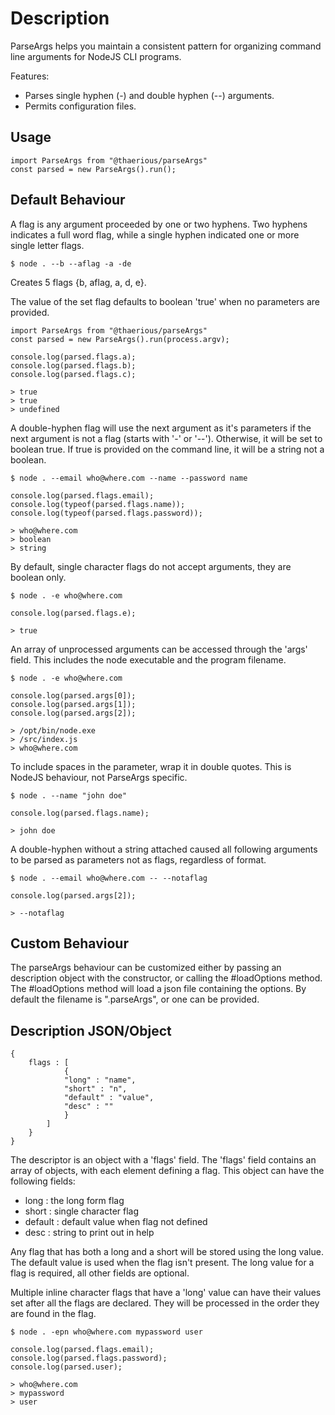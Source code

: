 Description
===========

ParseArgs helps you maintain a consistent pattern for organizing
command line arguments for NodeJS CLI programs.

Features:
* Parses single hyphen (-) and double hyphen (--) arguments.
* Permits configuration files.

Usage
-----

``` 
import ParseArgs from "@thaerious/parseArgs"
const parsed = new ParseArgs().run(); 
```
 
Default Behaviour
-----------------

A flag is any argument proceeded by one or two hyphens.
Two hyphens indicates a full word flag, while a single
hyphen indicated one or more single letter flags.

```
$ node . --b --aflag -a -de  
```
Creates 5 flags {b, aflag, a, d, e}.

The value of the set flag defaults to boolean 'true' when no parameters are provided.

```
import ParseArgs from "@thaerious/parseArgs"
const parsed = new ParseArgs().run(process.argv); 

console.log(parsed.flags.a);
console.log(parsed.flags.b);
console.log(parsed.flags.c);

> true
> true
> undefined
```

A double-hyphen flag will use the next argument as it's parameters
if the next argument is not a flag (starts with '-' or '--').
Otherwise, it will be set to boolean true.
If true is provided on the command line, it will be a string not a boolean.

```
$ node . --email who@where.com --name --password name

console.log(parsed.flags.email);
console.log(typeof(parsed.flags.name));
console.log(typeof(parsed.flags.password));

> who@where.com
> boolean
> string
```

By default, single character flags do not accept arguments, they
are boolean only.

```
$ node . -e who@where.com

console.log(parsed.flags.e);

> true
```

An array of unprocessed arguments can be accessed through the 'args' field.
This includes the node executable and the program filename.
```
$ node . -e who@where.com

console.log(parsed.args[0]);
console.log(parsed.args[1]);
console.log(parsed.args[2]);

> /opt/bin/node.exe
> /src/index.js
> who@where.com
```

To include spaces in the parameter, wrap it in double quotes.  This is 
NodeJS behaviour, not ParseArgs specific.
```
$ node . --name "john doe"

console.log(parsed.flags.name);

> john doe
```

A double-hyphen without a string attached caused all following arguments to
be parsed as parameters not as flags, regardless of format.
```
$ node . --email who@where.com -- --notaflag

console.log(parsed.args[2]);

> --notaflag
```

Custom Behaviour
----------------

The parseArgs behaviour can be customized either by passing an description
object with the constructor, or calling the #loadOptions method.
The #loadOptions method will load a json file containing the options.
By default the filename is ".parseArgs", or one can be provided.

Description JSON/Object
-----------------------
```
{
    flags : [
            {
            "long" : "name",
            "short" : "n",
            "default" : "value",
            "desc" : ""     
            }
        ]
    }
}
```

The descriptor is an object with a 'flags' field.  The 'flags' field
contains an array of objects, with each element defining a flag.
This object can have the following fields:
* long : the long form flag
* short : single character flag
* default : default value when flag not defined
* desc : string to print out in help

Any flag that has both a long and a short will be stored using the long
value.  The default value is used when the flag isn't present.
The long value for a flag is required, all other fields are optional.

Multiple inline character flags that have a 'long' value can have their 
values set after all the flags are declared.  They will be processed in
the order they are found in the flag.

```
$ node . -epn who@where.com mypassword user

console.log(parsed.flags.email);
console.log(parsed.flags.password);
console.log(parsed.user);

> who@where.com
> mypassword
> user
```

